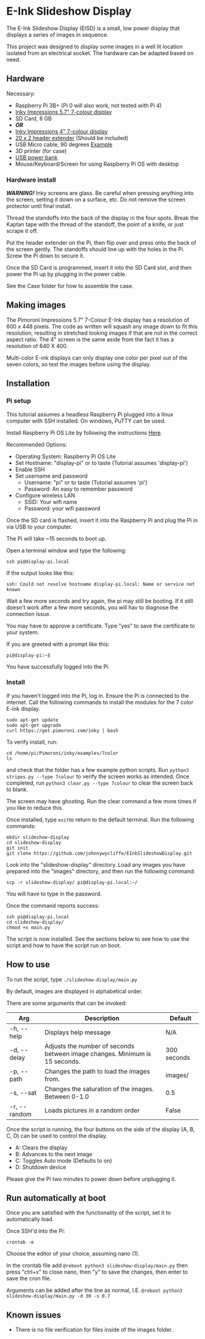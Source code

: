 # E-Ink Slideshow Display

The E-Ink Slideshow Display (EISD) is a small, low power display that displays a series of images in sequence.

This project was designed to display some images in a well lit location isolated from an electrical socket. The hardware can be adapted based on need.

## Hardware

Necessary:
- Raspberry Pi 3B+ (Pi 0 will also work, not tested with Pi 4)
- [Inky Impressions 5.7" 7-colour display](https://shop.pimoroni.com/products/inky-impression-5-7)
- SD Card, 8 GB 
- ***OR***
- [Inky Impressions 4" 7-colour display](https://shop.pimoroni.com/products/inky-impression-4)
- [20 x 2 header extender](https://core-electronics.com.au/2x20-socket-riser-header-for-raspberry-pi-hats-and-bonnets.html) (Should be included)
- USB Micro cable, 90 degrees [Example](https://www.amazon.com/dp/B0045JHJDS?ref=ppx_yo2ov_dt_b_product_details&th=1)
- 3D printer (for case)
- [USB power bank](https://www.amazon.com/Anker-PowerCore-Technology-High-Capacity-Compatible/dp/B07S829LBX/ref=sr_1_3?crid=3VLH6HB1MXUXX&keywords=anker+20000&qid=1677981712&sprefix=anker+20000%2Caps%2C80&sr=8-3)
- Mouse/Keyboard/Screen for using Raspberry Pi OS with desktop

### Hardware install

***WARNING!*** Inky screens are glass. Be careful when pressing anything into the screen, setting it down on a surface, etc. Do not remove the screen protector until final install.

Thread the standoffs into the back of the display in the four spots. Break the Kaptan tape with the thread of the standoff, the point of a knife, or just scrape it off.

Put the header extender on the Pi, then flip over and press onto the back of the screen gently. The standoffs should line up with the holes in the Pi. Screw the Pi down to secure it.

Once the SD Card is programmed, insert it into the SD Card slot, and then power the Pi up by plugging in the power cable.

See the Case folder for how to assemble the case.

## Making images

The Pimoroni Impressions 5.7" 7-Colour E-Ink display has a resolution of 600 x 448 pixels. The code as written will squash any image down to fit this resolution, resulting in stretched looking images if that are not in the correct aspect ratio. The 4" screen is the same aside from the fact it has a resolution of 640 X 400.

Multi-color E-ink displays can only display one color per pixel out of the seven colors, so test the images before using the display.

## Installation

### Pi setup

This tutorial assumes a headless Raspberry Pi plugged into a linux computer with SSH installed. On windows, PuTTY can be used.

Install Raspberry Pi OS Lite by following the instructions [Here](https://www.raspberrypi.com/software/).

Recommended Options:
- Operating System: Raspberry Pi OS Lite
- Set Hostname: "display-pi" or to taste (Tutorial assumes 'display-pi')
- Enable SSH
- Set username and password
  - Username: "pi" or to taste (Tutorial assumes 'pi')
  - Password: An easy to remember password
- Configure wireless LAN
  - SSID: Your wifi name
  - Password: your wifi password

Once the SD card is flashed, insert it into the Raspberry Pi and plug the Pi in via USB to your computer.

The Pi will take ~15 seconds to boot up.

Open a terminal window and type the following:

```
ssh pi@display-pi.local
```

If the output looks like this:

```
ssh: Could not resolve hostname display-pi.local: Name or service not known
```

Wait a few more seconds and try again, the pi may still be booting. If it still doesn't work after a few more seconds, you will hav to diagnose the connection issue.

You may have to approve a certificate. Type "yes" to save the certificate to your system.

If you are greeted with a prompt like this:

```console
pi@display-pi:~$
```

You have successfully logged into the Pi.

### Install

If you haven't logged into the Pi, log in. Ensure the Pi is connected to the internet. Call the following commands to install the modules for the 7 color E-ink display.

```
sudo apt-get update
sudo apt-get upgrade
curl https://get.pimoroni.com/inky | bash
```

To verify install, run:

```
cd /home/pi/Pimoroni/inky/examples/7color
ls
```

and check that the folder has a few example python scripts. Run `python3 stripes.py --type 7colour` to verify the screen works as intended. Once completed, run `python3 clear.py --type 7colour` to clear the screen back to blank. 

The screen may have ghosting. Run the clear command a few more times if you like to reduce this.

Once installed, type `exit`to return to the default terminal. Run the following commands:

```
mkdir slideshow-display
cd slideshow-display
git init
git clone https://github.com/johnnywycliffe/EInkSlideshowDisplay.git
```

Look into the "slideshow-display" directory. Load any images you have prepared into the "images" directory, and then run the following command:

```
scp -r slideshow-display/ pi@display-pi.local:~/
```

You will have to type in the password.

Once the command reports success: 

```
ssh pi@display-pi.local
cd slideshow-display/
chmod +x main.py
```

The script is now installed. See the sections below to see how to use the script and how to have the script run on boot.

## How to use

To run the script, type `./slideshow-display/main.py`

By default, images are displayed in alphabetical order.

There are some arguments that can be invoked:

| Arg | Description | Default |
| --- | ----------- | ------- |
| -h, --help | Displays help message | N/A |
| -d, --delay | Adjusts the number of seconds between image changes. Minimum is 15 seconds. | 300 seconds |
| -p, --path | Changes the path to load the images from. | images/ |
| -s, --sat | Changes the saturation of the images. Between 0-1.0 | 0.5 |
| -r, --random | Loads pictures in a random order | False |

Once the script is running, the four buttons on the side of the display (A, B, C, D) can be used to control the display.

- A: Clears the display
- B: Advances to the next image
- C: Toggles Auto mode (Defaults to on)
- D: Shutdown device

Please give the Pi two minutes to power down before unplugging it.

## Run automatically at boot

Once you are satisfied with the functionality of the script, set it to automatically load.

Once SSH'd into the Pi:

```
crontab -e
```

Choose the editor of your choice, assuming nano (1).

In the crontab file add `@reboot python3 slideshow-display/main.py` then press "ctrl+x" to close nano, then "y" to save the changes, then enter to save the cron file.

Arguments can be added after the line as normal, I.E. `@reboot python3 slideshow-display/main.py -d 30 -s 0.7`

## Known issues

- There is no file verification for files inside of the images folder.

